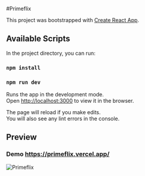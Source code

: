 #Primeflix

This project was bootstrapped with [Create React App](https://github.com/facebook/create-react-app).

## Available Scripts

In the project directory, you can run:

### `npm install`

### `npm run dev`

Runs the app in the development mode.<br />
Open [http://localhost:3000](http://localhost:3000) to view it in the browser.

The page will reload if you make edits.<br />
You will also see any lint errors in the console.

## Preview

### Demo https://primeflix.vercel.app/

![Primeflix](https://user-images.githubusercontent.com/32379195/89138856-511a6280-d513-11ea-80a7-28de7cfefe7c.gif)



